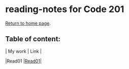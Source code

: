 # reading-notes for Code 201

[Return to home page](https://momansi96.github.io/reading-notes/).


## Table of content: 

| My work | Link |

|Read01   |[Read01](https://momansi96.github.io/reading-notes/Code%20201/Read01)|



